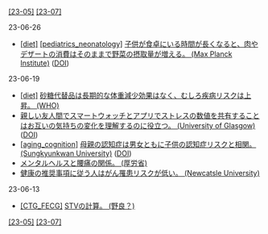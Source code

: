 [\[23-05\]](2305.md) [\[23-07\]](2307.md)

23-06-26
* [\[diet\]](diet.md) [\[pediatrics_neonatology\]](pediatrics_neonatology.md) [子供が食卓にいる時間が長くなると、肉やデザートの消費はそのままで野菜の摂取量が増える。 (Max Planck Institute)](https://www.mpg.de/20189732/0418-bild-how-to-get-your-children-to-eat-more-fruits-and-vegetables-149835-x) ([DOI](https://doi.org/10.1001/jamanetworkopen.2023.6331))

23-06-19
* [\[diet\]](diet.md) [砂糖代替品は長期的な体重減少効果はなく、むしろ疾病リスクは上昇。 (WHO)](https://www.who.int/news/item/15-05-2023-who-advises-not-to-use-non-sugar-sweeteners-for-weight-control-in-newly-released-guideline)
* [親しい友人間でスマートウォッチとアプリでストレスの数値を共有することはお互いの気持ちの変化を理解するのに役立つ。 (University of Glasgow)](https://www.gla.ac.uk/news/headline_938929_en.html) ([DOI](https://doi.org/10.1145/3544548.3581000))
* [\[aging_cognition\]](aging_cognition.md) [母親の認知症は男女ともに子供の認知症リスクと相関。 (Sungkyunkwan University)](https://www.carenet.com/news/general/carenet/56531) ([DOI](https://doi.org/10.1111/pcn.13561))
* [メンタルヘルスと腰痛の関係。 (厚労省)](https://kokoro.mhlw.go.jp/column/body001/)
* [健康の推奨事項に従う人はがん罹患リスクが低い。 (Newcatsle University)](https://www.ncl.ac.uk/press/articles/latest/2023/06/globalhealthrecommendationsreducescancerrisk/)

23-06-13
* [\[CTG_FECG\]](CTG_FECG.md) [STVの計算。 (野良？)](https://github.com/hwolf46/STVcalc)

[\[23-05\]](2305.md) [\[23-07\]](2307.md)
